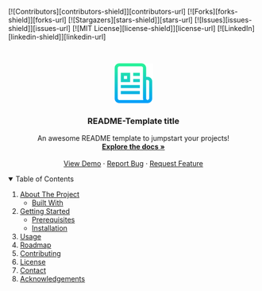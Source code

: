 [![Contributors][contributors-shield]][contributors-url]
[![Forks][forks-shield]][forks-url]
[![Stargazers][stars-shield]][stars-url]
[![Issues][issues-shield]][issues-url]
[![MIT License][license-shield]][license-url]
[![LinkedIn][linkedin-shield]][linkedin-url]

<!-- PROJECT LOGO -->
<br />
<p align="center">
  <a href="${{env.REPOSITORY_GITHUB_URL}}">
    <img src="images/logo.png" alt="Logo" width="80" height="80">
  </a>

  <h3 align="center"> README-Template title </h3>

  <p align="center">
    An awesome README template to jumpstart your projects!
    <br />
    <a href="${{env.REPOSITORY_GITHUB_URL}}"><strong>Explore the docs »</strong></a>
    <br />
    <br />
    <a href="${{env.REPOSITORY_GITHUB_URL}}">View Demo</a>
    ·
    <a href="${{env.REPOSITORY_GITHUB_URL}}/issues">Report Bug</a>
    ·
    <a href="${{env.REPOSITORY_GITHUB_URL}}/issues">Request Feature</a>
  </p>
</p>


<!-- TABLE OF CONTENTS -->
<details open="open">
  <summary>Table of Contents</summary>
  <ol>
    <li>
      <a href="#about-the-project">About The Project</a>
      <ul>
        <li><a href="#built-with">Built With</a></li>
      </ul>
    </li>
    <li>
      <a href="#getting-started">Getting Started</a>
      <ul>
        <li><a href="#prerequisites">Prerequisites</a></li>
        <li><a href="#installation">Installation</a></li>
      </ul>
    </li>
    <li><a href="#usage">Usage</a></li>
    <li><a href="#roadmap">Roadmap</a></li>
    <li><a href="#contributing">Contributing</a></li>
    <li><a href="#license">License</a></li>
    <li><a href="#contact">Contact</a></li>
    <li><a href="#acknowledgements">Acknowledgements</a></li>
  </ol>
</details>
